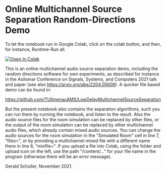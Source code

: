 # Online Multichannel Source Separation Random-Directions Demo

To let the notebook run in Google Colab, click on the colab button, and then, for instance, Runtime-Run all.

[![Open In Colab](https://colab.research.google.com/assets/colab-badge.svg)](https://colab.research.google.com/github/TUIlmenauAMS/LowDelayMultichannelSourceSeparation_Random-Directions_Demo/blob/main/online_multichannel_source_separation_random_directions_demo.ipynb)

This is an online multichannel audio source separation demo, including the random directions software for own experiments, as described for instance in the Asilomar Conference on Signals, Systems, and Computers 2021 talk and paper (see also https://arxiv.org/abs/2204.05609). A quicker file based demo can be found in:

https://github.com/TUIlmenauAMS/LowDelayMultichannelSourceSeparation

But the present notebook also contains the separation algorithms, such you can run them by running the notebook, and listen to the result. Also the audio source files for the room simulation can be replaced by other files, or the output of the room simulation can be replaced by other multichannel audio files, which already contain mixed audio sources. You can change the audio sources for the room simulation in the "Simulated Room" cell in line 7, "files=", or by providing a multichannel mixed file with a different name there in line 6, "mixfile=". If you upload a file into Colab, using the folder and upload icon on the left, use the path "/content/..." for your file name in the program (otherwise there will be an error message).

Gerald Schuller, November 2021.
